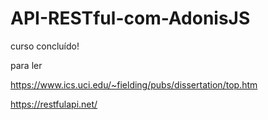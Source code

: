 # API-RESTful-com-AdonisJS

curso concluído!

para ler

https://www.ics.uci.edu/~fielding/pubs/dissertation/top.htm 

https://restfulapi.net/
